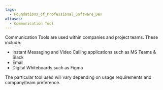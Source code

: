 ```yaml
---
tags:
  - Foundations_of_Professional_Software_Dev
aliases:
  - Communication Tool
---
```

Communication Tools are used within companies and project teams. These include:
- Instant Messaging and Video Calling applications such as MS Teams & Slack
- Email
- Digital Whiteboards such as Figma

The particular tool used will vary depending on usage requirements and company/team preference.
